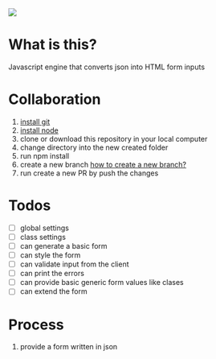 <img src="https://github.com/gabojkz/node-html-form/blob/feature/typescript/logo.png">

# What is this?

Javascript engine that converts json into HTML form inputs


# Collaboration

1. [install git](https://git-scm.com/downloads)
2. [install node](https://nodejs.org/en/)
3. clone or download this repository in your local computer
4. change directory into the new created folder
5. run npm install
6. create a new branch [how to create a new branch?](https://github.com/Kunena/Kunena-Forum/wiki/Create-a-new-branch-with-git-and-manage-branches)
7. run create a new PR by push the changes

# Todos
  - [ ] global settings
  - [ ] class settings
  - [ ] can generate a basic form
  - [ ] can style the form
  - [ ] can validate input from the client
  - [ ] can print the errors
  - [ ] can provide basic generic form values like clases
  - [ ] can extend the form

# Process

1. provide a form written in json
